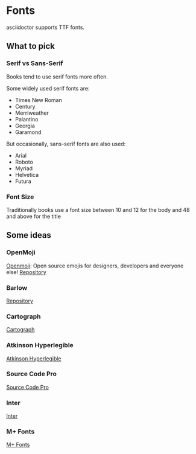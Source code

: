 # Fonts

asciidoctor supports TTF fonts.

## What to pick

### Serif vs Sans-Serif

Books tend to use serif fonts more often.

Some widely used serif fonts are:

- Times New Roman
- Century
- Merriweather
- Palantino
- Georgia
- Garamond

But occasionally, sans-serif fonts are also used:

- Arial
- Roboto
- Myriad
- Helvetica
- Futura

### Font Size

Traditionally books use a font size between 10 and 12 for the body and 48 and above for the title

## Some ideas

### OpenMoji

[Openmoji](https://openmoji.org/): Open source emojis for designers, developers and everyone else!
[Repository](https://github.com/hfg-gmuend/openmoji)

### Barlow

[Repository](https://github.com/jpt/barlow)

### Cartograph

[Cartograph](https://connary.com/cartograph.html)

### Atkinson Hyperlegible

[Atkinson Hyperlegible](https://brailleinstitute.org/freefont)

### Source Code Pro

[Source Code Pro](https://github.com/adobe-fonts/source-code-pro)

### Inter

[Inter](https://rsms.me/inter/download/)

### M+ Fonts

[M+ Fonts](https://mplusfonts.github.io/)

